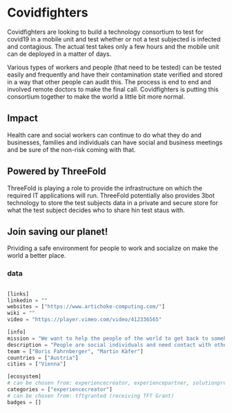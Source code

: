 # Covidfighters
Covidfighters are looking to build a technology consortium to test for covid19 in a mobile unit and test whether or not a test subjected is infected and contagious.  The actual test takes only a few hours and the mobile unit can de deployed in a matter of days.  

Various types of workers and people (that need to be tested) can be tested easily and frequently and have their contamination state verified and stored in a way that other people can audit this.  The process is end to end and involved remote doctors to make the final call.  Covidfighters is putting this consortium together to make the world a little bit more normal. 

## Impact
Health care and social workers can continue to do what they do and businesses, families and individuals can have social and business meetings and be sure of the non-risk coming with that.

## Powered by ThreeFold
ThreeFold is playing a role to provide the infrastructure on which the required IT applications will run. ThreeFold potentially also provides 3bot technology to store the test subjects data in a private and secure store for what the test subject decides who to share hin test staus with.

## Join saving our planet!
Prividing a safe environment for people to work and socialize on make the world a better place.
### data

```python

[links]
linkedin = ""
websites = ["https://www.artichoke-computing.com/"]
wiki = ""
video = "https://player.vimeo.com/video/412336565"

[info]
mission = "We want to help the people of the world to get back to somehow normal life beside keeping the highest standards of safety regarding covid virus."
description = "People are social individuals and need contact with others. On the other hand, pandemic situations like now with corona are super dangerous especially to the weakest and older people. We need to help in both ways - re-gaining social life and staying healthy.Threefold could be a great partner for the identification of individuals and secure transmission of data. It is one of very few serious alternatives that are not owned by states or governments.Both data security and storage capabilities provided by ThreeFold will be used. We will provide people with individual 3bots, so they would be identified before getting their attests."
team = ["Boris Fahrnberger", "Martin Käfer"]
countries = ["Austria"]
cities = ["Vienna"]

[ecosystem]
# can be chosen from: experiencecreator, experiencepartner, solutionprovider, farmer, systemintegrator
categories = ["experiencecreator"]
# can be chosen from: tftgranted (receiving TFT Grant)
badges = []

```
